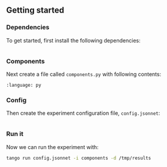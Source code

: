 ```{include} ../../../examples/train_gpt2/README.md
```

## Getting started

### Dependencies

To get started, first install the following dependencies:

```{literalinclude} ../../../examples/train_gpt2/requirements.txt
```

### Components

Next create a file called `components.py` with following contents:

```{literalinclude} ../../../examples/train_gpt2/components.py
:language: py
```

### Config

Then create the experiment configuration file, `config.jsonnet`:

```{literalinclude} ../../../examples/train_gpt2/config.jsonnet
```

### Run it

Now we can run the experiment with:

```bash
tango run config.jsonnet -i components -d /tmp/results
```
